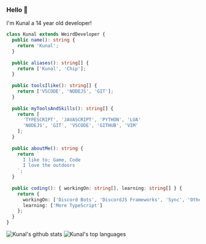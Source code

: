 
###  Hello :wave:

I'm Kunal a 14 year old developer!

```ts
class Kunal extends WeirdDeveloper {
  public name(): string {
    return 'Kunal';
  }
  
  public aliases(): string[] {
    return ['Kunal', 'Chip'];
  }
  
  public toolsIlike(): string[] {
    return ['VSCODE', 'NODEJS', 'GIT'];
  }
  
  public myToolsAndSkills(): string[] {
    return [
      'TYPESCRIPT', 'JAVASCRIPT', 'PYTHON', 'LUA'
      'NODEJS', 'GIT', 'VSCODE', 'GITHUB', 'VIM'
    ];
  }
  
  public aboutMe(): string {
    return `
      I like to; Game, Code
      I love the outdoors
    `;
  }
  
  public coding(): { workingOn: string[], learning: string[] } {
    return {
      workingOn: ['Discord Bots', 'DiscordJS Frameworks', 'Sync', 'Other'],
      learning: ['More TypeScript']
    };
  }
}
```

 ![Kunal's github stats](https://github-readme-stats.vercel.app/api?username=Kunal0004&show_icons=true&theme=dark)
 ![Kunal's top languages](https://github-readme-stats.vercel.app/api/top-langs/?username=Kunal0004&theme=dark)

